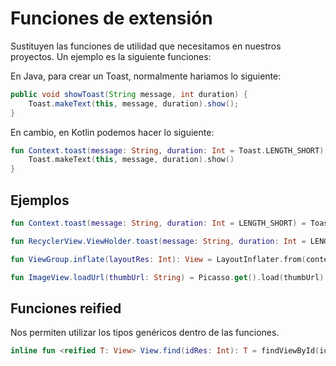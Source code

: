 # Funciones de extensión

Sustituyen las funciones de utilidad que necesitamos en nuestros proyectos. Un ejemplo es la siguiente funciones:

En Java, para crear un Toast, normalmente hariamos lo siguiente:
```java
public void showToast(String message, int duration) {
    Toast.makeText(this, message, duration).show();
}
```

En cambio, en Kotlin podemos hacer lo siguiente:
```kotlin
fun Context.toast(message: String, duration: Int = Toast.LENGTH_SHORT) {
    Toast.makeText(this, message, duration).show()
}
```

## Ejemplos

```kotlin
fun Context.toast(message: String, duration: Int = LENGTH_SHORT) = Toast.makeText(this, message, duration).show()

fun RecyclerView.ViewHolder.toast(message: String, duration: Int = LENGTH_SHORT) = itemView.context.toast(message, duration)

fun ViewGroup.inflate(layoutRes: Int): View = LayoutInflater.from(context).inflate(layoutRes, this, false)

fun ImageView.loadUrl(thumbUrl: String) = Picasso.get().load(thumbUrl).into(this)
```

## Funciones reified

Nos permiten utilizar los tipos genéricos dentro de las funciones.

```kotlin
inline fun <reified T: View> View.find(idRes: Int): T = findViewById(idRes)
```

